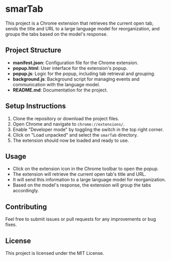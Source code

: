 # smarTab

This project is a Chrome extension that retrieves the current open tab, sends the title and URL to a large language model for reorganization, and groups the tabs based on the model's response.

## Project Structure

- **manifest.json**: Configuration file for the Chrome extension.
- **popup.html**: User interface for the extension's popup.
- **popup.js**: Logic for the popup, including tab retrieval and grouping.
- **background.js**: Background script for managing events and communication with the language model.
- **README.md**: Documentation for the project.

## Setup Instructions

1. Clone the repository or download the project files.
2. Open Chrome and navigate to `chrome://extensions/`.
3. Enable "Developer mode" by toggling the switch in the top right corner.
4. Click on "Load unpacked" and select the `smarTab` directory.
5. The extension should now be loaded and ready to use.

## Usage

- Click on the extension icon in the Chrome toolbar to open the popup.
- The extension will retrieve the current open tab's title and URL.
- It will send this information to a large language model for reorganization.
- Based on the model's response, the extension will group the tabs accordingly.

## Contributing

Feel free to submit issues or pull requests for any improvements or bug fixes.

## License

This project is licensed under the MIT License.